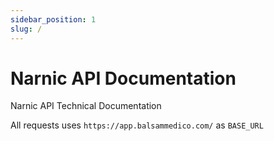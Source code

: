 ```yaml
---
sidebar_position: 1
slug: /
---
```

# Narnic API Documentation

Narnic API Technical Documentation


All requests uses `https://app.balsammedico.com/` as `BASE_URL`




